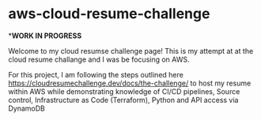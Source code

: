# aws-cloud-resume-challenge

***WORK IN PROGRESS**

Welcome to my cloud resumse challenge page! This is my attempt at at the cloud resume challange and I was be focusing on AWS.

For this project, I am following the steps outlined here https://cloudresumechallenge.dev/docs/the-challenge/ to host my resume within AWS while demonstrating knowledge of CI/CD pipelines, Source control, Infrastructure as Code (Terraform), Python and API access via DynamoDB
